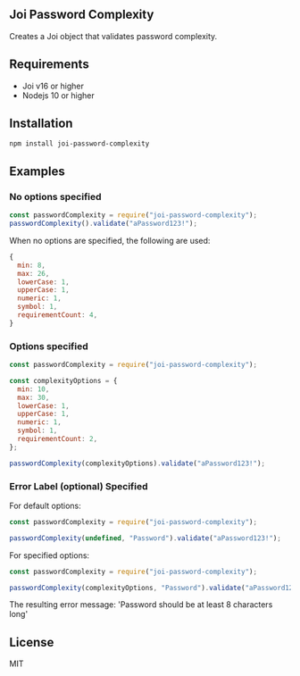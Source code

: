 ## Joi Password Complexity

Creates a Joi object that validates password complexity.

## Requirements

- Joi v16 or higher
- Nodejs 10 or higher

## Installation

`npm install joi-password-complexity`

## Examples

### No options specified

```javascript
const passwordComplexity = require("joi-password-complexity");
passwordComplexity().validate("aPassword123!");
```

When no options are specified, the following are used:

```javascript
{
  min: 8,
  max: 26,
  lowerCase: 1,
  upperCase: 1,
  numeric: 1,
  symbol: 1,
  requirementCount: 4,
}
```

### Options specified

```javascript
const passwordComplexity = require("joi-password-complexity");

const complexityOptions = {
  min: 10,
  max: 30,
  lowerCase: 1,
  upperCase: 1,
  numeric: 1,
  symbol: 1,
  requirementCount: 2,
};

passwordComplexity(complexityOptions).validate("aPassword123!");
```

### Error Label (optional) Specified

For default options:

```javascript
const passwordComplexity = require("joi-password-complexity");

passwordComplexity(undefined, "Password").validate("aPassword123!");
```

For specified options:

```javascript
const passwordComplexity = require("joi-password-complexity");

passwordComplexity(complexityOptions, "Password").validate("aPassword123!");
```

The resulting error message:
'Password should be at least 8 characters long'

## License

MIT

